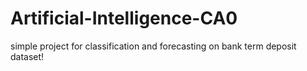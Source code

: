 # Artificial-Intelligence-CA0
simple project for classification and forecasting on bank term deposit dataset!
